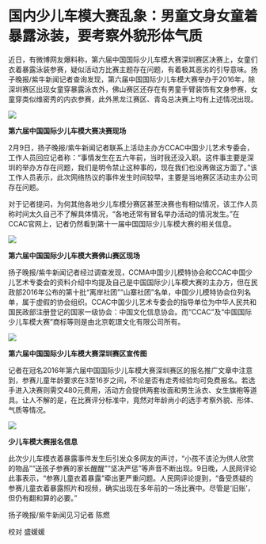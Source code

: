 # 国内少儿车模大赛乱象：男童文身女童着暴露泳装，要考察外貌形体气质

近日，有微博网友爆料称，第六届中国国际少儿车模大赛深圳赛区决赛上，女童们衣着暴露泳装参赛，疑似活动方比赛主题存在问题，有着极其恶劣的引导意味。扬子晚报/紫牛新闻记者查询发现，第六届中国国际少儿车模大赛举办于2016年，除深圳赛区出现女童穿暴露泳衣外，佛山赛区还存在有男童手臂装饰有文身参赛，女童穿类似维密秀的内衣参赛，此外黑龙江赛区、青岛总决赛上均有上述情况出现。

![](https://inews.gtimg.com/newsapp_bt/0/15654647838/1000)

**第六届中国国际少儿车模大赛决赛现场**

2月9日，扬子晚报/紫牛新闻记者联系上活动主办方CCAC中国少儿艺术专委会，工作人员回应记者称：“事情发生在五六年前，当时我还没入职。这件事主要是深圳的举办方存在问题，我们是明令禁止这种事的，现在我们也没再做这方面了。”该工作人员表示，此次网络热议的事件发生时间较早，主要是当地赛区活动主办公司存在问题。

对于记者提问，为何其他各地少儿车模分赛区甚至决赛也有相似情况，该工作人员称时间太久自己不了解具体情况，“各地还常有冒名举办活动的情况发生。”在CCAC官网上，记者仍然看到第十一届中国国际少儿车模大赛的相关信息。

![](https://inews.gtimg.com/newsapp_bt/0/15654647862/1000)

**第六届中国国际少儿车模大赛佛山赛区现场**

扬子晚报/紫牛新闻记者经过调查发现，CCMA中国少儿模特协会和CCAC中国少儿艺术专委会的资料介绍中均提及自己是中国国际少儿车模大赛的主办方，但在民政部2016年公布的第十批“离岸社团”“山寨社团”名单，中国少儿模特协会位列名单，属于虚假的协会组织。CCAC中国少儿艺术专委会的指导单位为中华人民共和国民政部注册登记的国家一级协会：中国文化信息协会。而“CCAC”及“中国国际少儿车模大赛”商标等则是由北京乾璟文化有限公司所有。

![](https://inews.gtimg.com/newsapp_bt/0/15654647916/1000)

**第六届中国国际少儿车模大赛深圳赛区宣传图**

记者在冠名2016年第六届中国国际少儿车模大赛深圳赛区的报名推广文章中注意到，参赛儿童年龄要求在3至16岁之间，不论是否有走秀经验均可免费报名。若选手进入决赛则需交480元费用，活动方会提供两套妆面和男生泳衣、女生旗袍等道具。让人不解的是，在比赛评分标准中，竟然对年龄尚小的选手考察外貌、形体、气质等情况。

![](https://inews.gtimg.com/newsapp_bt/0/15654647937/1000)

**少儿车模大赛报名信息**

此次少儿车模衣着暴露事件发生后引发众多网友的声讨，“小孩不该沦为供人欣赏的物品”“送孩子参赛的家长醒醒”“坚决严惩”等声音不断出现。9日晚，人民网评论此事表示，“参赛儿童衣着暴露”牵出更严重问题。人民网评论提到，“备受质疑的参赛儿童衣着暴露照片和视频，确实出现在多年前的一场比赛中。尽管是‘旧账’，但仍有翻和算的必要。”

扬子晚报/紫牛新闻见习记者 陈燃

校对 盛媛媛


